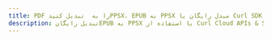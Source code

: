 ---title: PDF را به  تبدیل کنیدPPSX، EPUB به PPSX مبدل رایگان یا Curl SDKdescription: تبدیل رایگانEPUB به PPSX با استفاده از Curl Cloud APIs & SDK همچنین اسناد PDF را در Cloud ایجاد، ویرایش و رندر کنید.---